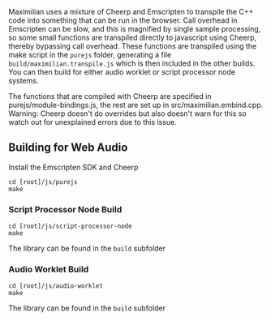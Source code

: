 Maximilian uses a mixture of Cheerp and Emscripten to transpile the C++ code into something that can be run in the browser. Call overhead in Emscripten can be slow, and this is magnified by single sample processing, so some small functions are transpiled directly to javascript using Cheerp, thereby bypassing call overhead.  These functions are transpiled using the make script in the `purejs` folder, generating a file `build/maximilian.transpile.js` which is then included in the other builds.  You can then build for either audio worklet or script processor node systems.

The functions that are compiled with Cheerp are specified in purejs/module-bindings.js,  the rest are set up in src/maximilian.embind.cpp.  Warning: Cheerp doesn't do overrides but also doesn't warn for this so watch out for unexplained errors due to this issue.


## Building for Web Audio

Install the Emscripten SDK and Cheerp

```
cd [root]/js/purejs
make  
```

### Script Processor Node Build

```
cd [root]/js/script-processor-node
make
```

The library can be found in the `build` subfolder


### Audio Worklet Build

```
cd [root]/js/audio-worklet
make
```

The library can be found in the `build` subfolder

